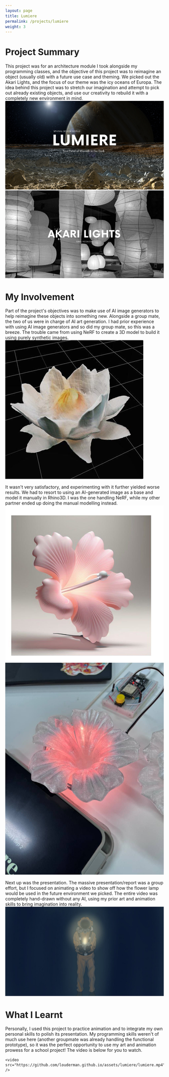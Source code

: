 ```yaml
---
layout: page
title: Lumiere
permalink: /projects/lumiere
weight: 3
---
```


# Project Summary
This project was for an architecture module I took alongside my programming classes, and the objective of this project was to reimagine an object (usually old) with a future use case and theming. We picked out the Akari Lights, and the focus of our theme was the icy oceans of Europa. The idea behind this project was to stretch our imagination and attempt to pick out already existing objects, and use our creativity to rebuild it with a completely new environment in mind.
![alt text](/assets/lumiere/lumiere_intro.png "To infinity and beyond!.")
![alt text](/assets/lumiere/akari_lights.png "Our chosen object to reimagine.")

# My Involvement
Part of the project's objectives was to make use of AI image generators to help reimagine these objects into something new. Alongside a group mate, the two of us were in charge of AI art generation. I had prior experience with using AI image generators and so did my group mate, so this was a breeze. The trouble came from using NeRF to create a 3D model to build it using purely synthetic images.
![alt text](/assets/lumiere/nerf_model.jpg "It does certainly look like it's made out of paper....")

It wasn't very satisfactory, and experimenting with it further yielded worse results. We had to resort to using an AI-generated image as a base and model it manually in Rhino3D. I was the one handling NeRF, while my other partner ended up doing the manual modelling instead.
![alt text](/assets/lumiere/ai_gen.jpg "The base used for the physical model.")
![alt text](/assets/lumiere/lumiere_model.jpg "The physical model itself!.")

Next up was the presentation. The massive presentation/report was a group effort, but I focused on animating a video to show off how the flower lamp would be used in the future environment we picked. The entire video was completely hand-drawn without any AI, using my prior art and animation skills to bring imagination into reality.
![alt text](/assets/lumiere/drawing.jpg "Your light in the dark..")

# What I Learnt
Personally, I used this project to practice animation and to integrate my own personal skills to polish its presentation. My programming skills weren't of much use here (another groupmate was already handling the functional prototype), so it was the perfect opportunity to use my art and animation prowess for a school project! The video is below for you to watch.

```
<video src="https://github.com/louderman.github.io/assets/lumiere/lumiere.mp4" />
```
